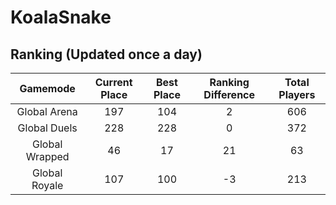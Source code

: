 # KoalaSnake

## Ranking (Updated once a day)
| Gamemode | Current Place | Best Place | Ranking Difference | Total Players |
|:--------:|:-------------:|:----------:|:------------------:|:-------------:|
| Global Arena | 197 | 104 | 2 | 606 |
| Global Duels | 228 | 228 | 0 | 372 |
| Global Wrapped | 46 | 17 | 21 | 63 |
| Global Royale | 107 | 100 | -3 | 213 |

